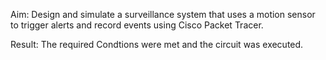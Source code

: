 Aim:
Design and simulate a surveillance system that uses a motion sensor to trigger alerts and record events using Cisco Packet Tracer.

Result:
The required Condtions were met and the circuit was executed.
